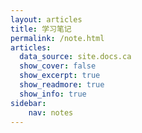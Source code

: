 ```yaml
---
layout: articles
title: 学习笔记
permalink: /note.html
articles:
  data_source: site.docs.ca
  show_cover: false
  show_excerpt: true
  show_readmore: true
  show_info: true
sidebar:
    nav: notes
---
```


<!-- <h1>最新笔记</h1>

<ul>
    {% for post in site.posts %}
    <li>
        <h2><a href="{{ post.url }}">{{ post.title }}</a></h2>
        {{ post.excerpt }}
    </li>
    {% endfor %}
</ul> -->
